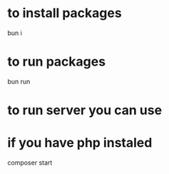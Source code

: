 # to install packages

bun i

# to run packages

bun run

# to run server you can use

# if you have php instaled

composer start
